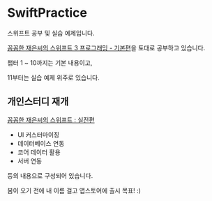 # SwiftPractice

스위프트 공부 및 실습 예제입니다.

[꼼꼼한 재은씨의 스위프트 3 프로그래밍 - 기본편](https://github.com/sqlpro/swift03-basic)을 토대로 공부하고 있습니다.

챕터 1 ~ 10까지는 기본 내용이고,

11부터는 실습 예제 위주로 있습니다.


## 개인스터디 재개

[꼼꼼한 재은씨의 스위프트 : 실전편](https://github.com/sqlpro/Swift-Practice)

- UI 커스터마이징
- 데이터베이스 연동
- 코어 데이터 활용
- 서버 연동

등의 내용으로 구성되어 있습니다.

봄이 오기 전에 내 이름 걸고 앱스토어에 출시 목표! :)
